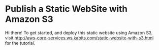 # Publish a Static WebSite with Amazon S3

Hi there! To get started, and deploy this static website using Amazon S3, visit http://aws-core-services.ws.kabits.com/static-website-with-s3.html for the tutorial.